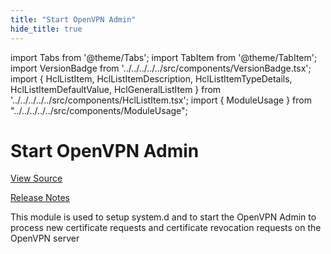 ```yaml
---
title: "Start OpenVPN Admin"
hide_title: true
---
```


import Tabs from '@theme/Tabs';
import TabItem from '@theme/TabItem';
import VersionBadge from '../../../../../src/components/VersionBadge.tsx';
import { HclListItem, HclListItemDescription, HclListItemTypeDetails, HclListItemDefaultValue, HclGeneralListItem } from '../../../../../src/components/HclListItem.tsx';
import { ModuleUsage } from "../../../../../src/components/ModuleUsage";

<VersionBadge repoTitle="Open VPN Package Infrastructure Package" version="0.26.3" lastModifiedVersion="0.26.2"/>

# Start OpenVPN Admin

<a href="https://github.com/gruntwork-io/terraform-aws-openvpn/tree/remove-zack-from-codeowners/modules/start-openvpn-admin" className="link-button" title="View the source code for this module in GitHub.">View Source</a>

<a href="https://github.com/gruntwork-io/terraform-aws-openvpn/releases/tag/v0.26.2" className="link-button" title="Release notes for only versions which impacted this module.">Release Notes</a>

This module is used to setup system.d and to start the OpenVPN Admin to process new certificate requests and
certificate revocation requests on the OpenVPN server


<!-- ##DOCS-SOURCER-START
{
  "originalSources": [
    "https://github.com/gruntwork-io/terraform-aws-openvpn/tree/remove-zack-from-codeowners/modules/start-openvpn-admin/readme.md",
    "https://github.com/gruntwork-io/terraform-aws-openvpn/tree/remove-zack-from-codeowners/modules/start-openvpn-admin/variables.tf",
    "https://github.com/gruntwork-io/terraform-aws-openvpn/tree/remove-zack-from-codeowners/modules/start-openvpn-admin/outputs.tf"
  ],
  "sourcePlugin": "module-catalog-api",
  "hash": "b9920c54ade2672f7ef4d56ee0811711"
}
##DOCS-SOURCER-END -->
